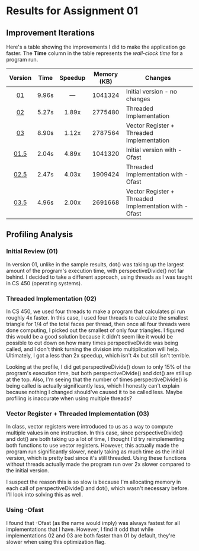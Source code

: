 # Results for Assignment 01

## Improvement Iterations

Here's a table showing the improvements I did to make the application go faster.  The **Time** column in the table represents the _wall-clock time_ for a program run.

| Version | Time | Speedup | Memory (KB) | Changes |
| :-----: | ---- | :-----: | :------: | ------- |
| [01](01.cpp) | 9.96s | &mdash; | 1041324 | Initial version - no changes |
| [02](02.cpp) | 5.27s | 1.89x | 2775480 | Threaded Implementation |
| [03](03.cpp) | 8.90s | 1.12x | 2787564 | Vector Register + Threaded Implementation |
| [01.5](01.cpp) | 2.04s | 4.89x | 1041320 | Initial version with -Ofast |
| [02.5](02.cpp) | 2.47s | 4.03x | 1909424 | Threaded Implementation with -Ofast |
| [03.5](03.cpp) | 4.96s | 2.00x | 2691668 | Vector Register + Threaded Implementation with -Ofast |

## Profiling Analysis

### Initial Review (01)
In version 01, unlike in the sample results, dot() was taking up the largest amount of the program's execution time, with perspectiveDivide() not far behind. I decided to take a different approach, using threads as I was taught in CS 450 (operating systems).

### Threaded Implementation (02)
In CS 450, we used four threads to make a program that calculates pi run roughly 4x faster. In this case, I used four threads to calculate the smallest triangle for 1/4 of the total faces per thread, then once all four threads were done computing, I picked out the smallest of only four triangles. I figured this would be a good solution because it didn't seem like it would be possible to cut down on how many times perspectiveDivide was being called, and I don't think turning the division into multiplication will help. Ultimately, I got a less than 2x speedup, which isn't 4x but still isn't terrible.

Looking at the profile, I did get perspectiveDivide() down to only 15% of the program's execution time, but both perspectiveDivide() and dot() are still up at the top. Also, I'm seeing that the number of times perspectiveDivide() is being called is actually significantly less, which I honestly can't explain because nothing I changed should've caused it to be called less. Maybe profiling is inaccurate when using multiple threads?

### Vector Register + Threaded Implementation (03)
In class, vector registers were introduced to us as a way to compute multiple values in one instruction. In this case, since perspectiveDivide() and dot() are both taking up a lot of time, I thought I'd try reimplementing both functions to use vector registers. However, this actually made the program run significantly slower, nearly taking as much time as the initial version, which is pretty bad since it's still threaded. Using these functions without threads actually made the program run over 2x slower compared to the initial version. 

I suspect the reason this is so slow is because I'm allocating memory in each call of perspectiveDivide() and dot(), which wasn't necessary before. I'll look into solving this as well.

### Using -Ofast
I found that -Ofast (as the name would imply) was always fastest for all implementations that I have. However, I find it odd that while implementations 02 and 03 are both faster than 01 by default, they're slower when using this optimization flag.
